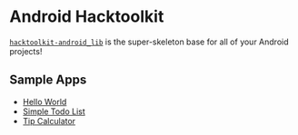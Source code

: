 Android Hacktoolkit
===================

[`hacktoolkit-android_lib`](https://github.com/hacktoolkit/hacktoolkit-android_lib) is the super-skeleton base for all of your Android projects!

## Sample Apps

* [Hello World](https://github.com/hacktoolkit/htk-android-HelloWorld)
* [Simple Todo List](https://github.com/hacktoolkit/htk-android-SimpleTodo)
* [Tip Calculator](https://github.com/hacktoolkit/htk-android-TipCalculator)
